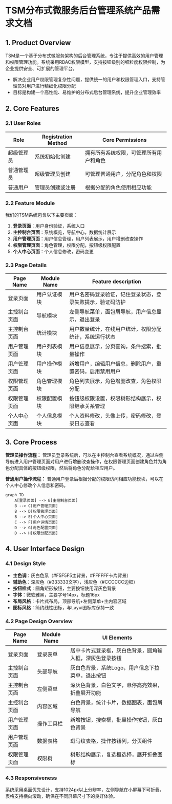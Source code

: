 # TSM分布式微服务后台管理系统产品需求文档

## 1. Product Overview
TSM是一个基于分布式微服务架构的后台管理系统，专注于提供高效的用户管理和权限管理功能。系统采用RBAC权限模型，支持按钮级别的细粒度权限控制，为企业提供安全、可扩展的管理平台。
- 解决企业用户权限管理复杂性问题，提供统一的用户和权限管理入口，支持管理员对用户进行精细化权限分配
- 目标是构建一个高性能、易维护的分布式后台管理系统，提升企业管理效率

## 2. Core Features

### 2.1 User Roles
| Role | Registration Method | Core Permissions |
|------|---------------------|------------------|
| 超级管理员 | 系统初始化创建 | 拥有所有系统权限，可管理所有用户和角色 |
| 普通管理员 | 超级管理员创建 | 可管理普通用户，分配角色和权限 |
| 普通用户 | 管理员创建或注册 | 根据分配的角色使用相应功能 |

### 2.2 Feature Module
我们的TSM系统包含以下主要页面：
1. **登录页面**：用户身份验证，系统入口
2. **主控制台页面**：系统概览，导航中心，数据统计展示
3. **用户管理页面**：用户信息管理，用户列表展示，用户增删改查操作
4. **权限管理页面**：角色管理，权限分配，按钮级权限配置
5. **个人中心页面**：个人信息修改，密码变更

### 2.3 Page Details
| Page Name | Module Name | Feature description |
|-----------|-------------|---------------------|
| 登录页面 | 用户认证模块 | 用户名密码登录验证，记住登录状态，登录失败提示，验证码防护 |
| 主控制台页面 | 导航模块 | 左侧导航菜单，面包屑导航，用户信息显示，退出登录 |
| 主控制台页面 | 统计模块 | 用户数量统计，在线用户统计，权限分配统计，系统运行状态 |
| 用户管理页面 | 用户列表模块 | 用户信息展示，分页查询，条件搜索，批量操作 |
| 用户管理页面 | 用户操作模块 | 新增用户，编辑用户信息，删除用户，重置密码，启用禁用用户 |
| 权限管理页面 | 角色管理模块 | 角色列表展示，角色增删改查，角色权限分配 |
| 权限管理页面 | 权限配置模块 | 按钮级权限设置，权限树形结构展示，权限继承关系管理 |
| 个人中心页面 | 个人信息模块 | 个人资料修改，头像上传，密码修改，登录日志查看 |

## 3. Core Process

**管理员操作流程：**
管理员登录系统后，可以在主控制台查看系统概况，通过左侧导航进入用户管理页面对用户进行增删改查操作，在权限管理页面创建角色并为角色分配具体的按钮级权限，然后将角色分配给相应用户。

**普通用户操作流程：**
普通用户登录后根据分配的权限访问相应功能模块，可以在个人中心修改个人信息和密码。

```mermaid
graph TD
    A[登录页面] --> B[主控制台页面]
    B --> C[用户管理页面]
    B --> D[权限管理页面]
    B --> E[个人中心页面]
    C --> F[用户详情页面]
    D --> G[角色配置页面]
    D --> H[权限分配页面]
```

## 4. User Interface Design

### 4.1 Design Style
- **主色调**：灰白色系（#F5F5F5主背景，#FFFFFF卡片背景）
- **辅助色**：深灰色（#333333文字），浅灰色（#CCCCCC边框）
- **按钮样式**：圆角矩形按钮，主要按钮使用深灰色背景
- **字体**：微软雅黑，主要字号14px，标题16px
- **布局风格**：卡片式布局，顶部导航+左侧菜单+主内容区域
- **图标风格**：简约线性图标，与Layui图标库保持一致

### 4.2 Page Design Overview
| Page Name | Module Name | UI Elements |
|-----------|-------------|-------------|
| 登录页面 | 登录表单 | 居中卡片式登录框，灰白色背景，圆角输入框，深灰色登录按钮 |
| 主控制台页面 | 头部导航 | 灰白色背景，系统Logo，用户信息下拉菜单，退出按钮 |
| 主控制台页面 | 左侧菜单 | 深灰色背景，白色文字，悬停高亮效果，折叠展开功能 |
| 主控制台页面 | 内容区域 | 白色背景，统计卡片，数据图表，面包屑导航 |
| 用户管理页面 | 操作工具栏 | 新增按钮，搜索框，批量操作按钮，灰白色背景 |
| 用户管理页面 | 数据表格 | 斑马纹表格，操作按钮列，分页组件 |
| 权限管理页面 | 权限树 | 树形结构展示，复选框选择，展开折叠图标 |

### 4.3 Responsiveness
系统采用桌面优先设计，支持1024px以上分辨率，左侧导航在小屏幕下可折叠，表格支持横向滚动，确保在不同屏幕尺寸下的良好体验。